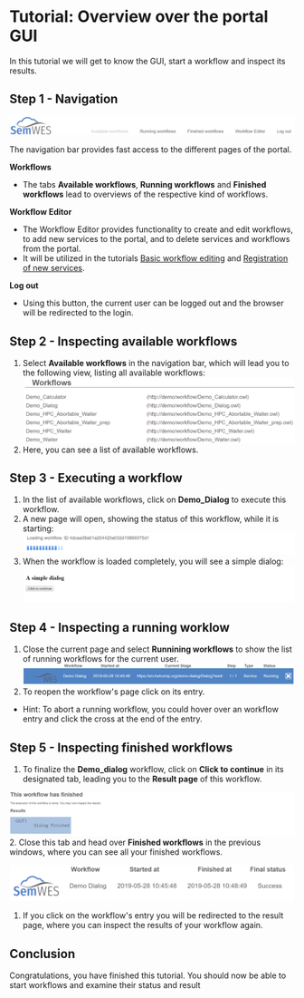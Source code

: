 # Tutorial: Overview over the portal GUI

In this tutorial we will get to know the GUI, start a workflow and inspect its results.

## Step 1 - Navigation
![Navigation Bar](img_portal_overview/navigation.PNG)

The navigation bar provides fast access to the different pages of the portal.

__Workflows__
- The tabs __Available workflows__, __Running workflows__ and __Finished workflows__ lead to overviews of the respective kind of workflows.

__Workflow Editor__
- The Workflow Editor provides functionality to create and edit workflows, to add new services to the portal, and to delete services and workflows from the portal.
- It will be utilized in the tutorials [Basic workflow editing](tutorials/workflows/basics_editing.md) and [Registration of new services](tutorials/workflows/basics_service_registration.md).

__Log out__
 - Using this button, the current user can be logged out and the browser will be redirected to the login.

## Step 2 - Inspecting available workflows
1. Select __Available workflows__ in the navigation bar, which will lead you to the following view, listing all available workflows:
![Inventory](img_portal_overview/inventory.PNG)
2. Here, you can see a list of available workflows.

## Step 3 - Executing a workflow
1. In the list of available workflows, click on __Demo\_Dialog__ to execute this workflow.
2. A new page will open, showing the status of this workflow, while it is starting:
![Current workflow status](img_portal_overview/current_workflow_status1.PNG)
3. When the workflow is loaded completely, you will see a simple dialog:
![Current workflow status](img_portal_overview/demo_running.PNG)

## Step 4 - Inspecting a running worklow
1. Close the current page and select __Runnining workflows__ to show the list of running workflows for the current user.
![Running workflow](img_portal_overview/running_workflows.PNG)
2. To reopen the workflow's page click on its entry.
- Hint: To abort a running workflow, you could hover over an workflow entry and click the cross at the end of the entry.

## Step 5 - Inspecting finished workflows
1.  To finalize the __Demo\_dialog__ workflow, click on __Click to continue__ in its designated tab, leading you to the __Result page__ of this workflow.

![Demo dialog finished](img_portal_overview/demo_finished.PNG)
2. Close this tab and head over __Finished workflows__ in the previous windows, where you can see all your finished workflows.

![Finished Workflows](img_portal_overview/finished_workflow.PNG)
1. If you click on the workflow's entry you will be redirected to the result page, where you can inspect the results of your workflow again.

## Conclusion
Congratulations, you have finished this tutorial. You should now be able to start workflows and examine their status and result